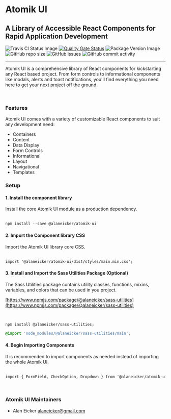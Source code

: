 <h1 id="brand-heading">Atomik UI</h1>
<h2 id="brand-subheading">A Library of Accessible React Components for Rapid Application Development</h2>

![Travis CI Status Image](https://travis-ci.com/alaneicker1975/atomik-ui.svg?branch=master)
[![Quality Gate Status](https://sonarcloud.io/api/project_badges/measure?project=alaneicker1975_atomik-ui&metric=alert_status)](https://sonarcloud.io/dashboard?id=alaneicker1975_atomik-ui)
![Package Version Image](https://badgen.net/npm/v/@alaneicker/atomik-ui)
![GitHub repo size](https://img.shields.io/github/repo-size/alaneicker1975/atomik-ui)
![GitHub issues](https://img.shields.io/github/issues-raw/alaneicker1975/atomik-ui)
![GitHub commit activity](https://img.shields.io/github/commit-activity/y/alaneicker1975/atomik-ui)

<hr />

Atomik UI is a comprehensive library of React components for kickstarting any React based project. From form controls to informational components like modals, alerts and toast notifications, you'll find everything you need here to get your next project off the ground.

<br />

### Features

Atomik UI comes with a variety of customizable React components to suit any development need:

- Containers
- Content
- Data Display
- Form Controls
- Informational
- Layout
- Navigational
- Templates

### Setup

#### 1. Install the component library

Install the core Atomik UI module as a production dependency.
<br /><br />

```html
npm install --save @alaneicker/atomik-ui
```

#### 2. Import the Component library CSS

Import the Atomik UI library core CSS.
<br /><br />

```html
import '@alaneicker/atomik-ui/dist/styles/main.min.css';
```

#### 3. Install and Import the Sass Utilities Package (Optional)

The Sass Utilities package contains utility classes, functions, mixins, variables, and colors that can be used in you project.

[https://www.npmjs.com/package/@alaneicker/sass-utilities](https://www.npmjs.com/package/@alaneicker/sass-utilities)

<br />

```html
npm install @alaneicker/sass-utilities;
```

```css
@import 'node_modules/@alaneicker/sass-utilities/main';
```

#### 4. Begin Importing Components

It is recommended to import components as needed instead of importing the whole Atomik UI.
<br /><br />

```html
import { FormField, CheckOption, Dropdown } from '@alaneicker/atomik-ui';
```

<br />

### Atomik UI Maintainers

- Alan Eicker [alaneicker@gmail.com](mailto:alaneicker@gmail.com)
